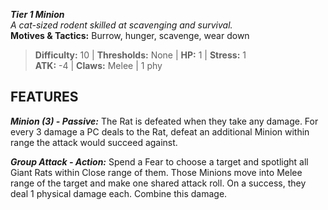 ***Tier 1 Minion***  
*A cat-sized rodent skilled at scavenging and survival.*  
**Motives & Tactics:** Burrow, hunger, scavenge, wear down

> **Difficulty:** 10 | **Thresholds:** None | **HP:** 1 | **Stress:** 1  
> **ATK:** -4 | **Claws:** Melee | 1 phy  

## FEATURES

***Minion (3) - Passive:*** The Rat is defeated when they take any damage. For every 3 damage a PC deals to the Rat, defeat an additional Minion within range the attack would succeed against.

***Group Attack - Action:*** Spend a Fear to choose a target and spotlight all Giant Rats within Close range of them. Those Minions move into Melee range of the target and make one shared attack roll. On a success, they deal 1 physical damage each. Combine this damage.
